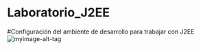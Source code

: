 # Laboratorio_J2EE
#Configuración del ambiente de desarrollo para trabajar con J2EE
![myimage-alt-tag](https://github.com/wendysoto/Prueba1_Topicos/blob/master/main.jpeg) 
